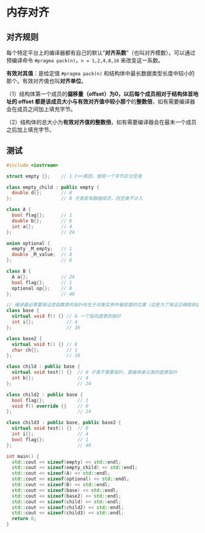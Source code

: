 # 内存对齐

## 对齐规则

每个特定平台上的编译器都有自己的默认“**对齐系数**”（也叫对齐模数）。可以通过预编译命令 `#pragma pack(n)`，`n = 1,2,4,8,16` 来改变这一系数。

**有效对其值**：是给定值 `#pragma pack(n)` 和结构体中最长数据类型长度中较小的那个。有效对齐值也叫**对齐单位**。

（1）结构体第一个成员的**偏移量（offset）**为0，以后每个成员相对于结构体首地址的 offset 都是**该成员大小与有效对齐值中较小那个**的**整数倍**，如有需要编译器会在成员之间加上填充字节。

（2）结构体的总大小为**有效对齐值的整数倍**，如有需要编译器会在最末一个成员之后加上填充字节。

## 测试

```cpp
#include <iostream>

struct empty {};    // 1 C++原因，使用一个字节区分空类

class empty_child : public empty {
  double d{};       // 8
};                  // 8 子类若有数据成员，则空类不计入

class A {
  bool flag{};      // 1
  double b{};       // 8
  int a{};          // 4
};                  // 24

union optional {
  empty _M_empty;   // 1
  double _M_value;  // 8
};                  // 8

class B {
  A a{};            // 24
  bool flag{};      // 1
  optional op{};    // 8
};                  // 40

// 编译器必需要保证虚函数表的指针存在于对象实例中最前面的位置（这是为了保证正确取到虚函数的偏移量）
class base {
  virtual void f() {} // 8 一个指向虚表的指针
  int i{};            // 4
};                    // 16

class base2 {
  virtual void t() {} // 8
  char ch{};          // 1
};                    // 16

class child : public base {
  virtual void test() {}  // 0 子类不需要指针，直接继承父类的虚表指针
  int b{};                // 4
};                        // 24

class child2 : public base {
  bool flag{};            // 1
  void f() override {}    // 0
};                        // 24

class child3 : public base, public base2 {
  virtual void test() {}  // 0
  int i{};                // 4
  bool flag{};            // 1
};                        // 40

int main() {
  std::cout << sizeof(empty) << std::endl;
  std::cout << sizeof(empty_child) << std::endl;
  std::cout << sizeof(A) << std::endl;
  std::cout << sizeof(optional) << std::endl;
  std::cout << sizeof(B) << std::endl;
  std::cout << sizeof(base) << std::endl;
  std::cout << sizeof(base2) << std::endl;
  std::cout << sizeof(child) << std::endl;
  std::cout << sizeof(child2) << std::endl;
  std::cout << sizeof(child3) << std::endl;
  return 0;
}
```

